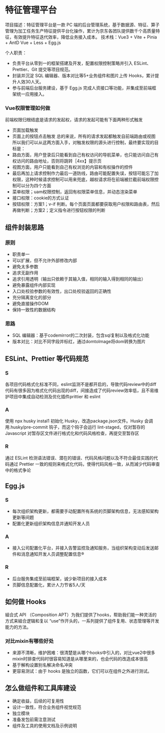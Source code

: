 # 特征管理平台
项目描述：特征管理平台是一款 PC 端的后台管理系统，基于数据源、特征、算子管理为加工任务生产特征提供平台化操作，累计为京东各团队提供数千个高质量特征，有效提升特征迭代效率，降低业务接入成本。
技术栈：Vue3 + Vite + Pinia + AntD Vue + Less + Egg.js

个人职责：
- 负责平台从零到一的框架搭建及开发，配置权限控制策略并引入 ESLint、Prettier、Git 提交等项目规范。
- 封装并沉淀 SQL 编辑器、版本对比等5+业务组件和图片上传 Hooks，累计提升人效30人天。
- 参与前端后台服务建设，基于 Egg.js 完成人资接口等功能，并集成至前端框架统一应用接入。

### Vue权限管理如何做
前端权限归根结底是请求的发起权，请求的发起可能有下面两种形式触发
- 页面加载触发
- 页面上的按钮点击触发
总的来说，所有的请求发起都触发自前端路由或视图
所以我们可以从这两方面入手，对触发权限的源头进行控制，最终要实现的目标是：
- 路由方面，用户登录后只能看到自己有权访问的导航菜单，也只能访问自己有权访问的路由地址，否则将跳转［4xx】提示页
- 视图方面，用户只能看到自己有权浏览的内容和有权操作的控件
- 最后再加上请求控制作力最后一道防线，路由可能配置失误，按钮可能忘了加权限，这种时候请求控制可以用来兜底，越权请求将在前端被拦截前端权限控制可以分为四个方面
- 菜单权限；uam权限控制，返回有权限菜单信息，并动态渲染菜单
- 接口权限：cookie的方式认证
- 按钮权限：方案1；v-if 判断。每个页面页面都要获取用户权限和路由表，然后再做判断；方案2；定义指令进行按钮权限的判断

## 组件封装思路
### 原则
- 职责单一
- 可以扩展，但不允许外部修改内部
- 避免太多参数
- 追求无副作用
- 追求引用透明（输出只依赖于其输入值，相同的输入得到相同的输出）
- 避免暴露组件内部实现
- 入口处校验参数的有效性，出口处校验返回的正确性
- 充分隔离变化的部分
- 避免直接操作DOM
- 保持一致性的数据结构
### 思路
- SQL 编辑器：基于codemirror的二次封装，包含sql复制以及格式化功能
- 版本对比：对比不同字段并标红，通过domtoImage将dom转换为图片


## ESLint、Prettier 等代码规范
### S
各项目代码格式化标准不同，eslint监测不是都开启的，导致代码review中的diff代码有很多因为格式化代码出现的diff，间接造成了代码review效率低，且不易维护项目中集成自动检测及优化插件prittier 和 eslint
### A
使用 npx husky instal1 初始化 Husky，改造package.json文件。Husky 会调用.husky/pre-commit 钩子，而这个钩子会运行 lint-staged，仅对暂存的 Javascript 对暂存区文件进行格式化和代码风格检查，再提交至暂存区
### R
通过 ESLint 检测语法错误、潜在的错误、代码风格问题以及不符合最佳实践的代码通过 Prettier 一致的规则来格式化代码，使得代码风格一致，从而減少代码审查中的格式争论

## Egg.js
### S
- 每次组织架构更新，都需要手动配置所有系统的页脚架构信息，无法感知架构更新等间题
- 配置化更新组织架构信息并通知开发人员
### A
- 接入公司配置化平台，并接入告警监控及通知服务，当组织架构变动后发送邮件和消息通知开发人员调整配置信息®
### R
- 后台服务集成至前端框架，诚少新项目的接入成本
- 页脚信息配置化，累计人力节省5人/天

## 如何做 Hooks
組合式 API （Composition APT）为我们提供了hooks，帮助我们能一种灵活的方式来組合逻辑和复以 “use”作开头的，一系列提供了组件复用、状态管理等开发能力的方法。
### 对比mixin有哪些好处
- 来源不清晰，维护困难：很清楚是从哪个hooks中引入的，对比vue2中很多mixin时排查代码时很容易知道是从哪里来的，也会代码的改造成本很高
- 基于解构设置别名解决命名冲突
- 更容易测试：由于 hooks 是独立的函数，它们可以在组件之外进行测试。

## 怎么做组件和工具库建设
- 确定收益，后续的可复用性
- 设计一致性，符合业务组件视觉规范
- 独立模块
- 准备发包前需注意测试
- 组件及工具的使用文档及示例说明